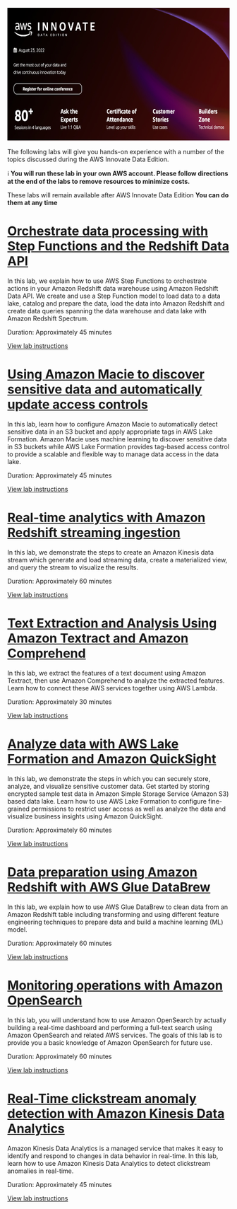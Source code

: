 <p align="center">
  <img width="700" height="300" src="images/summit.png">
</p>

The following labs will give you hands-on experience with a number of the topics discussed during the AWS Innovate Data Edition.

ℹ️ **You will run these lab in your own AWS account. Please follow directions at the end of the labs to remove resources to minimize costs.**

These labs will remain available after AWS Innovate Data Edition **You can do them at any time**

# [Orchestrate data processing with Step Functions and the Redshift Data API](https://github.com/joshtow/Orchestrate-Data-Pipeline-with-Step-Functions)

In this lab, we explain how to use AWS Step Functions to orchestrate actions in your Amazon Redshift data warehouse using Amazon Redshift Data API. We create and use a Step Function model to load data to a data lake, catalog and prepare the data, load the data into Amazon Redshift and create data queries spanning the data warehouse and data lake with Amazon Redshift Spectrum.

Duration: Approximately 45 minutes

[View lab instructions](https://github.com/joshtow/Orchestrate-Data-Pipeline-with-Step-Functions)

# [Using Amazon Macie to discover sensitive data and automatically update access controls](https://github.com/joshtow/Amazon-Macie-and-Lake-Formation-TBAC)

In this lab, learn how to configure Amazon Macie to automatically detect sensitive data in an S3 bucket and apply appropriate tags in AWS Lake Formation. Amazon Macie uses machine learning to discover sensitive data in S3 buckets while AWS Lake Formation provides tag-based access control to provide a scalable and flexible way to manage data access in the data lake.

Duration: Approximately 45 minutes

[View lab instructions](https://github.com/joshtow/Amazon-Macie-and-Lake-Formation-TBAC)

# [Real-time analytics with Amazon Redshift streaming ingestion](https://github.com/phonghuule/Real-time-analytics-with-Amazon-Redshift-streaming)

In this lab, we demonstrate the steps to create an Amazon Kinesis data stream which generate and load streaming data, create a materialized view, and query the stream to visualize the results.

Duration: Approximately 60 minutes

[View lab instructions](https://github.com/phonghuule/Real-time-analytics-with-Amazon-Redshift-streaming)

# [Text Extraction and Analysis Using Amazon Textract and Amazon Comprehend](https://github.com/phonghuule/textract-comprehend)

In this lab, we extract the features of a text document using Amazon Textract, then use Amazon Comprehend to analyze the extracted features. Learn how to connect these AWS services together using AWS Lambda.

Duration: Approximately 30 minutes

[View lab instructions](https://github.com/phonghuule/textract-comprehend)

# [Analyze data with AWS Lake Formation and Amazon QuickSight](https://github.com/phonghuule/Securely-analyze-your-data-with-AWS-Lake-Formation-and-Amazon-QuickSight)

In this lab, we demonstrate the steps in which you can securely store, analyze, and visualize sensitive customer data. Get started by storing encrypted sample test data in Amazon Simple Storage Service (Amazon S3) based data lake. Learn how to use AWS Lake Formation to configure fine-grained permissions to restrict user access as well as analyze the data and visualize business insights using Amazon QuickSight.

Duration: Approximately 60 minutes

[View lab instructions](https://github.com/phonghuule/Securely-analyze-your-data-with-AWS-Lake-Formation-and-Amazon-QuickSight)

# [Data preparation using Amazon Redshift with AWS Glue DataBrew](https://github.com/phonghuule/Data-preparation-using-Amazon-Redshift-with-AWS-Glue-DataBrew)

In this lab, we explain how to use AWS Glue DataBrew to clean data from an Amazon Redshift table including transforming and using different feature engineering techniques to prepare data and build a machine learning (ML) model.

Duration: Approximately 60 minutes

[View lab instructions](https://github.com/phonghuule/Data-preparation-using-Amazon-Redshift-with-AWS-Glue-DataBrew)

# [Monitoring operations with Amazon OpenSearch](https://github.com/phonghuule/Monitoring-Operations-With-Amazon-ElasticSearch)

In this lab, you will understand how to use Amazon OpenSearch by actually building a real-time dashboard and performing a full-text search using Amazon OpenSearch and related AWS services. The goals of this lab is to provide you a basic knowledge of Amazon OpenSearch for future use.

Duration: Approximately 60 minutes

[View lab instructions](https://github.com/phonghuule/Monitoring-Operations-With-Amazon-ElasticSearch)


# [Real-Time clickstream anomaly detection with Amazon Kinesis Data Analytics](https://github.com/phonghuule/Real-Time-Clickstream-Anomaly-Detection-Kinesis-Analytics)

Amazon Kinesis Data Analytics is a managed service that makes it easy to identify and respond to changes in data behavior in real-time. In this lab, learn how to use Amazon Kinesis Data Analytics to detect clickstream anomalies in real-time.

Duration: Approximately 45 minutes

[View lab instructions](https://github.com/phonghuule/Real-Time-Clickstream-Anomaly-Detection-Kinesis-Analytics)